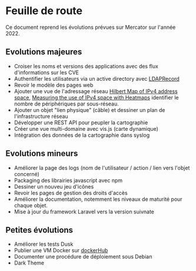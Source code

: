 # Feuille de route

Ce document reprend les évolutions prévues sur Mercator sur l'année 2022.

## Evolutions majeures

- Croiser les noms et versions des applications avec des flux d'informations sur les CVE
- Authentifier les utilisateurs via un active directory avec [LDAPRecord](https://ldaprecord.com/)
- Revoir le modèle des pages web 
- Ajouter une vue de l'adressage réseau [Hilbert Map of IPv4 address space](https://bl.ocks.org/vasturiano/8aceecba58f115c81853879a691fd94f), [Measuring the use of IPv4 space with Heatmaps](https://www.caida.org/archive/arin-heatmaps/) identifier le nombre de périphériques par sous-réseau.
- Ajouter un objet "lien physique" (câble) et dessiner un plan de l'infrastructure réseau
- Développer une REST API pour peupler la cartographie
- Créer une vue multi-domaine avec vis.js (carte dynamique)
- Intégration des données de la cartographie dans syslog

## Evolutions mineurs

- Améliorer la page des logs (nom de l'utilisateur / action / lien vers l'objet concerné)
- Packaging des librairies javascript avec npm
- Dessiner un nouveu jeu d'icônes
- Revoir les pages de gestion des droits d'accès
- Améliorer la documentation, notemment les niveaux de maturité pour chaque objet.
- Mise à jour du framework Laravel vers la version suivnate 

## Petites évolutions

- Améliorer les tests Dusk
- Publier une VM Docker sur [dockerHub](https://hub.docker.com/) 
- Documenter une procédure de déploiement sous Debian
- Dark Theme

